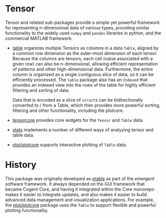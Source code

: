 # Tensor

Tensor and related sub-packages provide a simple yet powerful framework for representing n-dimensional data of various types, providing similar functionality to the widely used `numpy` and `pandas` libraries in python, and the commercial MATLAB framework.

* [table](table) organizes multiple Tensors as columns in a data `Table`, aligned by a common row dimension as the outer-most dimension of each tensor.  Because the columns are tensors, each cell (value associated with a given row) can also be n-dimensional, allowing efficient representation of patterns and other high-dimensional data.  Furthermore, the entire column is organized as a single contiguous slice of data, so it can be efficiently processed.  The `table` package also has an `Indexed` that provides an indexed view into the rows of the table for highly efficient filtering and sorting of data.

    Data that is encoded as a slice of `struct`s can be bidirectionally converted to / from a Table, which then provides more powerful sorting, filtering and other functionality, including the plotcore.

* [tensorcore](tensorcore) provides core widgets for the `Tensor` and `Table` data.

* [stats](stats) implements a number of different ways of analyzing tensor and table data.

* [plot/plotcore](../plot/plotcore) supports interactive plotting of `Table` data.


# History

This package was originally developed as [etable](https://github.com/emer/etable) as part of the _emergent_ software framework.  It always depended on the GUI framework that became Cogent Core, and having it integrated within the Core monorepo makes it easier to integrate updates, and also makes it easier to build advanced data management and visualization applications.  For example, the [plot/plotcore](../plot/plotcore) package uses the `Table` to support flexible and powerful plotting functionality.

